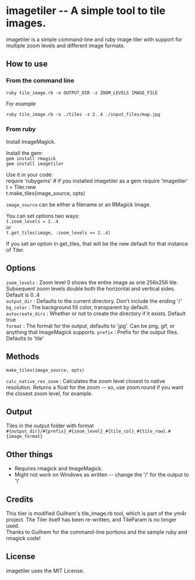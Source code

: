 # imagetiler -- A simple tool to tile images.

imagetiler is a simple command-line and ruby image tiler with support for multiple zoom levels and different image formats.


## How to use

### From the command line

`ruby tile_image.rb -o OUTPUT_DIR -z ZOOM_LEVELS IMAGE_FILE`  

For example

`ruby tile_image.rb -o ./tiles -z 2..4 ./input_files/map.jpg`


### From ruby

Install ImageMagick.

Install the gem:  
`gem install rmagick`  
`gem install imagetiler`

Use it in your code:  
	require 'rubygems' # if you installed imagetiler as a gem
	require 'imagetiler' 
	t = Tiler.new   
	t.make_tiles(image_source, opts)

`image_source` can be either a filename or an RMagick Image.

You can set options two ways:  
`t.zoom_levels = 2..4`  
or  
`t.get_tiles(image, :zoom_levels => 2..4)`

If you set an option in get_tiles, that will be the new default for that instance of Tiler.


## Options

`zoom_levels` : Zoom level 0 shows the entire image as one 256x256 tile. Subsequent zoom levels double both the horizontal and vertical sides. Default is 0..4  
`output_dir` : Defaults to the current directory. Don't include the ending '/'  
`bg_color` : The background fill color, transparent by default.  
`autocreate_dirs` : Whether or not to create the directory if it exists. Default true  
`format` : The format for the output, defaults to 'jpg'. Can be png, gif, or anything that ImageMagick supports. 
`prefix` : Prefix for the output files. Defaults to 'tile'


## Methods

`make_tiles(image_source, opts)`  

`calc_native_res_zoom` : Calculates the zoom level closest to native resolution. Returns a float for the zoom -- so, use zoom.round if you want the closest zoom level, for example.


## Output
Tiles in the output folder with format  
`#{output_dir}/#{prefix}_#{zoom_level}_#{tile_col}_#{tile_row}.#{image_format}`


## Other things
* Requires rmagick and ImageMagick.
* Might not work on Windows as written -- change the '/' for the output to '\\'


## Credits
This tiler is modified Guilhem's tile_image.rb tool, which is part of the ym4r project. The Tiler itself has been re-written, and TileParam is no longer used.  
Thanks to Guilhem for the command-line portions and the sample ruby and rmagick code!


## License
imagetiler uses the MIT License.
